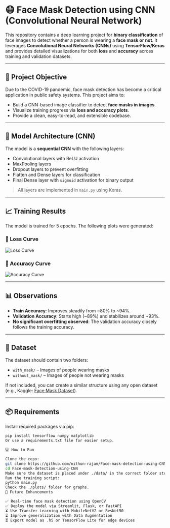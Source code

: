 # 😷 Face Mask Detection using CNN (Convolutional Neural Network)

This repository contains a deep learning project for **binary classification** of face images to detect whether a person is wearing a **face mask or not**. It leverages **Convolutional Neural Networks (CNNs)** using **TensorFlow/Keras** and provides detailed visualizations for both **loss** and **accuracy** across training and validation datasets.

---

## 🚀 Project Objective

Due to the COVID-19 pandemic, face mask detection has become a critical application in public safety systems. This project aims to:

- Build a CNN-based image classifier to detect **face masks in images**.
- Visualize training progress via **loss and accuracy plots**.
- Provide a clean, easy-to-read, and extensible codebase.

---


## 🧠 Model Architecture (CNN)

The model is a **sequential CNN** with the following layers:

- Convolutional layers with ReLU activation
- MaxPooling layers
- Dropout layers to prevent overfitting
- Flatten and Dense layers for classification
- Final Dense layer with `sigmoid` activation for binary output

> All layers are implemented in `main.py` using Keras.

---

## 📈 Training Results

The model is trained for 5 epochs. The following plots were generated:

### 🔻 Loss Curve
![Loss Curve](https://github.com/nithun-rajan/Face-mask-detection-using-CNN/blob/main/plots/Figure_1.png?raw=true)

### 🔺 Accuracy Curve
![Accuracy Curve](https://github.com/nithun-rajan/Face-mask-detection-using-CNN/blob/main/plots/Figure_2.png?raw=true)


---

## 📊 Observations

- **Train Accuracy**: Improves steadily from ~80% to ~94%.
- **Validation Accuracy**: Starts high (~89%) and stabilizes around ~93%.
- **No significant overfitting observed**: The validation accuracy closely follows the training accuracy.

---

## 🧪 Dataset

The dataset should contain two folders:  
- `with_mask/` – Images of people wearing masks  
- `without_mask/` – Images of people not wearing masks  

If not included, you can create a similar structure using any open dataset (e.g., Kaggle: [Face Mask Dataset](https://www.kaggle.com/datasets/ashishjangra27/face-mask-dataset)).

---

## 📦 Requirements

Install required packages via pip:

```bash
pip install tensorflow numpy matplotlib
Or use a requirements.txt file for easier setup.

💻 How to Run

Clone the repo:
git clone https://github.com/nithun-rajan/Face-mask-detection-using-CNN.git
cd Face-mask-detection-using-CNN
Make sure the dataset is placed under ./data/ in the correct folder structure.
Run the training script:
python main.py
Check the ./plots/ folder for graphs.
🎯 Future Enhancements

✅ Real-time face mask detection using OpenCV
✅ Deploy the model via Streamlit, Flask, or FastAPI
⏳ Use Transfer Learning with MobileNetV2 or ResNet50
⏳ Improve generalization with Data Augmentation
⏳ Export model as .h5 or TensorFlow Lite for edge devices
